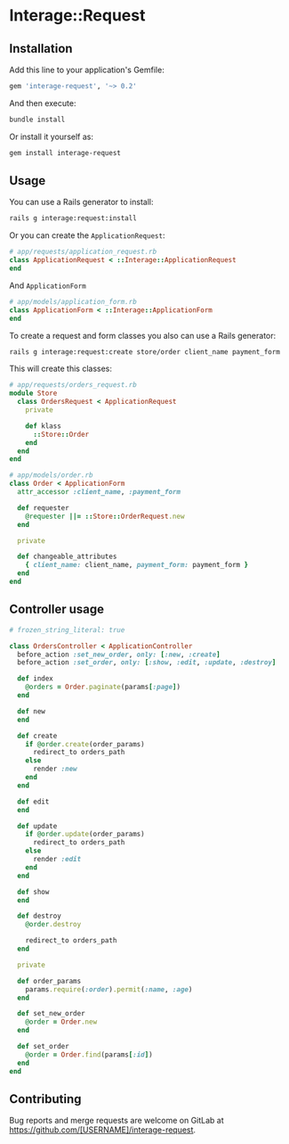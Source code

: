 # Interage::Request

## Installation

Add this line to your application's Gemfile:

```ruby
gem 'interage-request', '~> 0.2'
```

And then execute:

```bash
bundle install
```

Or install it yourself as:

```bash
gem install interage-request
```

## Usage

You can use a Rails generator to install:

```bash
rails g interage:request:install
```

Or you can create the `ApplicationRequest`:

```ruby
# app/requests/application_request.rb
class ApplicationRequest < ::Interage::ApplicationRequest
end
```

And `ApplicationForm`


```ruby
# app/models/application_form.rb
class ApplicationForm < ::Interage::ApplicationForm
end
```

To create a request and form classes you also can use a Rails generator:


```bash
rails g interage:request:create store/order client_name payment_form
```

This will create this classes:

```ruby
# app/requests/orders_request.rb
module Store
  class OrdersRequest < ApplicationRequest
    private

    def klass
      ::Store::Order
    end
  end
end

# app/models/order.rb
class Order < ApplicationForm
  attr_accessor :client_name, :payment_form

  def requester
    @requester ||= ::Store::OrderRequest.new
  end

  private

  def changeable_attributes
    { client_name: client_name, payment_form: payment_form }
  end
end
```

## Controller usage

```ruby
# frozen_string_literal: true

class OrdersController < ApplicationController
  before_action :set_new_order, only: [:new, :create]
  before_action :set_order, only: [:show, :edit, :update, :destroy]

  def index
    @orders = Order.paginate(params[:page])
  end

  def new
  end

  def create
    if @order.create(order_params)
      redirect_to orders_path
    else
      render :new
    end
  end

  def edit
  end

  def update
    if @order.update(order_params)
      redirect_to orders_path
    else
      render :edit
    end
  end

  def show
  end

  def destroy
    @order.destroy

    redirect_to orders_path
  end

  private

  def order_params
    params.require(:order).permit(:name, :age)
  end

  def set_new_order
    @order = Order.new
  end

  def set_order
    @order = Order.find(params[:id])
  end
end
```

## Contributing

Bug reports and merge requests are welcome on GitLab at
https://github.com/[USERNAME]/interage-request.
